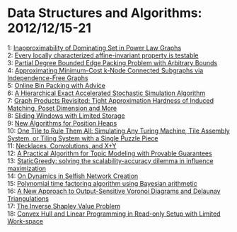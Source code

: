 # Data Structures and Algorithms: 2012/12/15-21  
1: [Inapproximability of Dominating Set in Power Law Graphs](https://doi.org/10.48550/arXiv.1212.3517)  
2: [Every locally characterized affine-invariant property is testable](https://doi.org/10.48550/arXiv.1212.3849)  
3: [Partial Degree Bounded Edge Packing Problem with Arbitrary Bounds](https://doi.org/10.48550/arXiv.1212.3889)  
4: [Approximating Minimum-Cost k-Node Connected Subgraphs via  Independence-Free Graphs](https://doi.org/10.48550/arXiv.1212.3981)  
5: [Online Bin Packing with Advice](https://doi.org/10.48550/arXiv.1212.4016)  
6: [A Hierarchical Exact Accelerated Stochastic Simulation Algorithm](https://doi.org/10.48550/arXiv.1212.4080)  
7: [Graph Products Revisited: Tight Approximation Hardness of Induced  Matching, Poset Dimension and More](https://doi.org/10.48550/arXiv.1212.4129)  
8: [Sliding Windows with Limited Storage](https://doi.org/10.48550/arXiv.1212.4372)  
9: [New Algorithms for Position Heaps](https://doi.org/10.48550/arXiv.1212.4613)  
10: [One Tile to Rule Them All: Simulating Any Turing Machine, Tile Assembly  System, or Tiling System with a Single Puzzle Piece](https://doi.org/10.48550/arXiv.1212.4756)  
11: [Necklaces, Convolutions, and X+Y](https://doi.org/10.48550/arXiv.1212.4771)  
12: [A Practical Algorithm for Topic Modeling with Provable Guarantees](https://doi.org/10.48550/arXiv.1212.4777)  
13: [StaticGreedy: solving the scalability-accuracy dilemma in influence  maximization](https://doi.org/10.48550/arXiv.1212.4779)  
14: [On Dynamics in Selfish Network Creation](https://doi.org/10.48550/arXiv.1212.4797)  
15: [Polynomial time factoring algorithm using Bayesian arithmetic](https://doi.org/10.48550/arXiv.1212.4969)  
16: [A New Approach to Output-Sensitive Voronoi Diagrams and Delaunay  Triangulations](https://doi.org/10.48550/arXiv.1212.5098)  
17: [The Inverse Shapley Value Problem](https://doi.org/10.48550/arXiv.1212.5132)  
18: [Convex Hull and Linear Programming in Read-only Setup with Limited  Work-space](https://doi.org/10.48550/arXiv.1212.5353)  